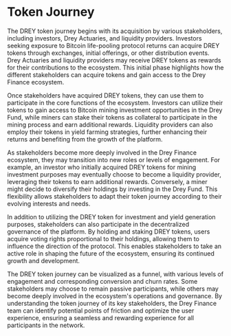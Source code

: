 # Token Journey

The DREY token journey begins with its acquisition by various stakeholders, including investors, Drey Actuaries, and liquidity providers. Investors seeking exposure to Bitcoin life-pooling protocol returns can acquire DREY tokens through exchanges, initial offerings, or other distribution events. Drey Actuaries and liquidity providers may receive DREY tokens as rewards for their contributions to the ecosystem. This initial phase highlights how the different stakeholders can acquire tokens and gain access to the Drey Finance ecosystem.

Once stakeholders have acquired DREY tokens, they can use them to participate in the core functions of the ecosystem. Investors can utilize their tokens to gain access to Bitcoin mining investment opportunities in the Drey Fund, while miners can stake their tokens as collateral to participate in the mining process and earn additional rewards. Liquidity providers can also employ their tokens in yield farming strategies, further enhancing their returns and benefiting from the growth of the platform.

As stakeholders become more deeply involved in the Drey Finance ecosystem, they may transition into new roles or levels of engagement. For example, an investor who initially acquired DREY tokens for mining investment purposes may eventually choose to become a liquidity provider, leveraging their tokens to earn additional rewards. Conversely, a miner might decide to diversify their holdings by investing in the Drey Fund. This flexibility allows stakeholders to adapt their token journey according to their evolving interests and needs.

In addition to utilizing the DREY token for investment and yield generation purposes, stakeholders can also participate in the decentralized governance of the platform. By holding and staking DREY tokens, users acquire voting rights proportional to their holdings, allowing them to influence the direction of the protocol. This enables stakeholders to take an active role in shaping the future of the ecosystem, ensuring its continued growth and development.

The DREY token journey can be visualized as a funnel, with various levels of engagement and corresponding conversion and churn rates. Some stakeholders may choose to remain passive participants, while others may become deeply involved in the ecosystem's operations and governance. By understanding the token journey of its key stakeholders, the Drey Finance team can identify potential points of friction and optimize the user experience, ensuring a seamless and rewarding experience for all participants in the network.
